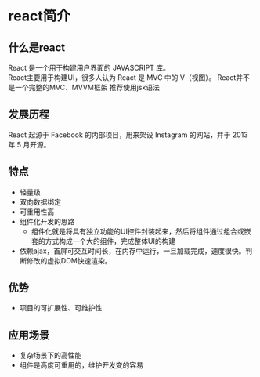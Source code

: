 # react简介
## 什么是react
React 是一个用于构建用户界面的 JAVASCRIPT 库。<br>
React主要用于构建UI，很多人认为 React 是 MVC 中的 V（视图）。
React并不是一个完整的MVC、MVVM框架
推荐使用jsx语法

## 发展历程
React 起源于 Facebook 的内部项目，用来架设 Instagram 的网站，并于 2013 年 5 月开源。
## 特点
- 轻量级
- 双向数据绑定
- 可重用性高
- 组件化开发的思路
  - 组件化就是将具有独立功能的UI控件封装起来，然后将组件通过组合或嵌套的方式构成一个大的组件，完成整体UI的构建
- 依赖ajax，首屏可交互时间长，在内存中运行，一旦加载完成，速度很快。判断修改的虚拟DOM快速渲染。

## 优势
- 项目的可扩展性、可维护性

## 应用场景
- 复杂场景下的高性能
- 组件是高度可重用的，维护开发变的容易
